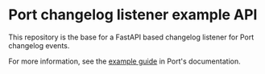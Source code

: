 # Port changelog listener example API

This repository is the base for a FastAPI based changelog listener for Port changelog events.

For more information, see the [example guide](https://docs.getport.io/create-self-service-experiences/setup-backend/webhook/examples/changelog-listener/) in Port's documentation.
